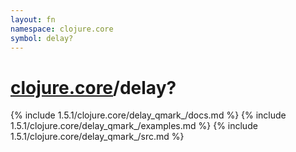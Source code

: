 ```yaml
---
layout: fn
namespace: clojure.core
symbol: delay?
---
```


# [clojure.core](../)/delay?

{% include 1.5.1/clojure.core/delay_qmark_/docs.md %}
{% include 1.5.1/clojure.core/delay_qmark_/examples.md %}
{% include 1.5.1/clojure.core/delay_qmark_/src.md %}

